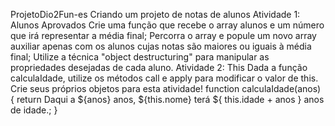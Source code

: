 ProjetoDio2Fun-es
Criando um projeto de notas de alunos Atividade 1: Alunos Aprovados Crie uma função que recebe o array alunos e um número que irá representar a média final; Percorra o array e popule um novo array auxiliar apenas com os alunos cujas notas são maiores ou iguais à média final; Utilize a técnica "object destructuring" para manipular as propriedades desejadas de cada aluno. Atividade 2: This Dada a função calculaIdade, utilize os métodos call e apply para modificar o valor de this. Crie seus próprios objetos para esta atividade!
function calculaIdade(anos) { return Daqui a ${anos} anos, ${this.nome} terá ${ this.idade + anos } anos de idade.; }
